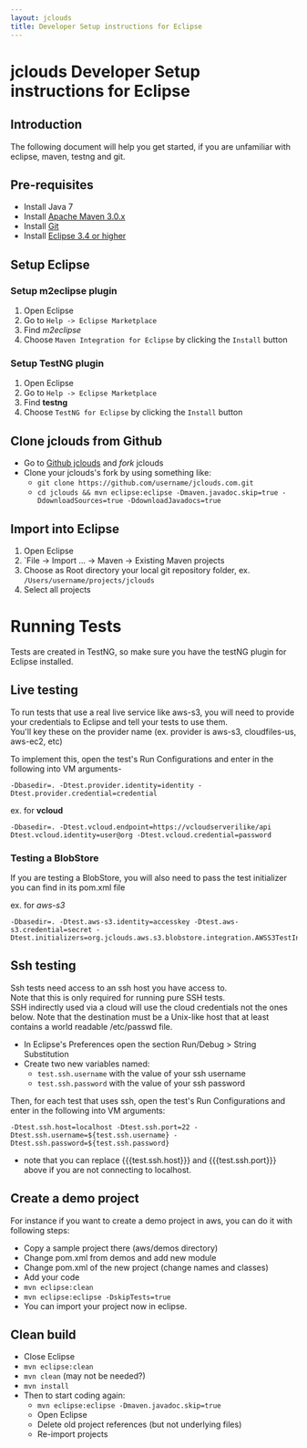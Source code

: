 ```yaml
---
layout: jclouds
title: Developer Setup instructions for Eclipse
---
```


# jclouds Developer Setup instructions for Eclipse

## Introduction
The following document will help you get started, if you are unfamiliar with eclipse, maven, testng and git.

## Pre-requisites
*  Install Java 7
*  Install [Apache Maven 3.0.x](http://maven.apache.org/download.cgi)
*  Install [Git](http://git-scm.com/downloads)
*  Install [Eclipse 3.4 or higher](http://www.eclipse.org/downloads/)


## Setup Eclipse

### Setup m2eclipse plugin
1.  Open Eclipse
2.  Go to `Help -> Eclipse Marketplace`
3.  Find *m2eclipse*
4.  Choose `Maven Integration for Eclipse` by clicking the `Install` button

### Setup TestNG plugin
1.  Open Eclipse
2.  Go to `Help -> Eclipse Marketplace`
3.  Find **testng**
4.  Choose `TestNG for Eclipse` by clicking the `Install` button

## Clone jclouds from Github

* Go to [Github jclouds](https://github.com/jclouds/jclouds) and *fork* jclouds
* Clone your jclouds's fork by using something like:
	* `git clone https://github.com/username/jclouds.com.git` 
	* `cd jclouds && mvn eclipse:eclipse -Dmaven.javadoc.skip=true -DdownloadSources=true -DdownloadJavadocs=true`
  	 
## Import into Eclipse
1.  Open Eclipse
2.  `File -> Import … -> Maven -> Existing Maven projects
3.  Choose as Root directory your local git repository folder, ex. `/Users/username/projects/jclouds`
4.  Select all projects

# Running Tests

Tests are created in TestNG, so make sure you have the testNG plugin for Eclipse installed.  

## Live testing 

To run tests that use a real live service like aws-s3, you will need to provide your credentials to Eclipse and tell your tests to use them.  
You'll key these on the provider name (ex. provider  is aws-s3, cloudfiles-us, aws-ec2, etc)

To implement this, open the test's Run Configurations and enter in the following into VM arguments-

    -Dbasedir=. -Dtest.provider.identity=identity -Dtest.provider.credential=credential

ex. for **vcloud**

    -Dbasedir=. -Dtest.vcloud.endpoint=https://vcloudserverilike/api Dtest.vcloud.identity=user@org -Dtest.vcloud.credential=password

### Testing a BlobStore

If you are testing a BlobStore, you will also need to pass the test initializer you can find in its pom.xml file

ex. for *aws-s3*

    -Dbasedir=. -Dtest.aws-s3.identity=accesskey -Dtest.aws-s3.credential=secret -Dtest.initializers=org.jclouds.aws.s3.blobstore.integration.AWSS3TestInitializer

## Ssh testing

Ssh tests need access to an ssh host you have access to.  
Note that this is only required for running pure SSH tests.  
SSH indirectly used via a cloud will use the cloud credentials not the ones below. 
Note that the destination must be a Unix-like host that at least contains a world readable /etc/passwd file.

*  In Eclipse's Preferences open the section Run/Debug > String Substitution
*  Create two new variables named:
	*  `test.ssh.username` with the value of your ssh username
	*  `test.ssh.password` with the value of your ssh password

Then, for each test that uses ssh, open the test's Run Configurations and enter in the following into VM arguments:

    -Dtest.ssh.host=localhost -Dtest.ssh.port=22 -Dtest.ssh.username=${test.ssh.username} -Dtest.ssh.password=${test.ssh.password}

*  note that you can replace {{{test.ssh.host}}} and {{{test.ssh.port}}} above if you are not connecting to localhost.


## Create a demo project

For instance if you want to create a demo project in aws, you can do it with following steps:

*  Copy a sample project there (aws/demos directory) 
*  Change pom.xml from demos and add new module
*  Change pom.xml of the new project (change names and classes)
*  Add your code
*  `mvn eclipse:clean `
*  `mvn eclipse:eclipse -DskipTests=true`
*  You  can import your project now in eclipse.



## Clean build 
  * Close Eclipse
  * `mvn eclipse:clean`
  * `mvn clean` (may not be needed?)
  * `mvn install`
  * Then to start coding again:
    * `mvn eclipse:eclipse -Dmaven.javadoc.skip=true`
    * Open Eclipse
    * Delete old project references (but not underlying files)
    * Re-import projects
